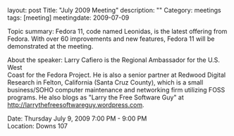 layout: post
Title: "July 2009 Meeting"
description: ""
Category: meetings
tags: [meeting]
meetingdate: 2009-07-09

Topic summary: Fedora 11, code named Leonidas, is the latest offering from     
Fedora. With over 60 improvements and new features, Fedora 11 will be          
demonstrated at the meeting.                                                   
                                                                             
About the speaker: Larry Cafiero is the Regional Ambassador for the U.S. West  
Coast for the Fedora Project. He is also a senior partner at Redwood Digital   
Research in Felton, California (Santa Cruz County), which is a small           
business/SOHO computer maintenance and networking firm utilizing FOSS          
programs. He also blogs as "Larry the Free Software Guy" at                    
http://larrythefreesoftwareguy.wordpress.com.                                  
                                                                             
Date: Thursday July 9, 2009 7:00 PM - 9:00 PM                                    
Location: Downs 107                                         
